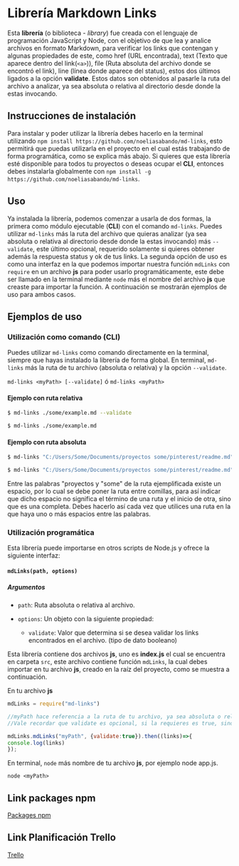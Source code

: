 # Librería Markdown Links

Esta **librería** (o biblioteca - _library_) fue creada con el lenguaje de 
programación JavaScript y Node, con el objetivo de que lea y analice archivos en 
formato Markdown, para verificar los links que contengan y algunas propiedades
de este, como href (URL encontrada), text (Texto que aparece dentro del 
link(`<a>`)), file (Ruta absoluta del archivo donde se encontró el link), 
line (línea donde aparece del status), estos dos últimos ligados a la opción 
**validate**.
Estos datos son obtenidos al pasarle la ruta del archivo a analizar, ya sea 
absoluta o relativa al directorio desde donde la estas invocando.

## Instrucciones de instalación

Para instalar y poder utilizar la librería debes hacerlo en la terminal utilizando
`npm install https://github.com/noeliasabando/md-links`, esto permitirá que puedas 
utilizarla en el proyecto en el cual estás trabajando de forma programática, 
como se explica más abajo.
Si quieres que esta librería esté disponible para todos tu proyectos o deseas 
ocupar el **CLI**, entonces debes instalarla globalmente con
`npm install -g https://github.com/noeliasabando/md-links`.

## Uso

Ya instalada la librería, podemos comenzar a usarla de dos formas, la primera
como módulo ejecutable (**CLI**) con el comando `md-links`.
Puedes utilizar `md-links` más la ruta del archivo que quieras analizar (ya sea 
absoluta o relativa al directorio desde donde la estas invocando) más 
`--validate`, este último opcional, requerido solamente si quieres obtener 
además la respuesta status y ok de tus links.
La segunda opción de uso es como una interfaz en la que podemos importar nuestra
función `mdLinks` con `require` en un archivo **js** para poder usarlo 
programáticamente, este debe ser llamado en la terminal mediante `node` más el 
nombre del archivo **js** que creaste para importar la función.
A continuación se mostrarán ejemplos de uso para ambos casos.

## Ejemplos de uso

### Utilización como comando (CLI)

Puedes utilizar `md-links` como comando directamente en la terminal, siempre que
hayas instalado la librería de forma global.
En terminal, `md-links` más la ruta de tu archivo (absoluta o relativa) y la 
opción `--validate`.

`md-links <myPath> [--validate]` ó `md-links <myPath>`

#### Ejemplo con ruta relativa
```sh
$ md-links ./some/example.md --validate
```

```sh
$ md-links ./some/example.md
```

#### Ejemplo con ruta absoluta
```sh
$ md-links "C:/Users/Some/Documents/proyectos some/pinterest/readme.md" --validate
```

```sh
$ md-links "C:/Users/Some/Documents/proyectos some/pinterest/readme.md"
```
Entre las palabras "proyectos y "some" de la ruta ejemplificada existe un 
espacio, por lo cual se debe poner la ruta entre comillas, para así indicar que 
dicho espacio no significa el término de una ruta y el inicio de otra, sino que 
es una completa. 
Debes hacerlo así cada vez que utilices una ruta en la que haya uno o más espacios
entre las palabras. 

### Utilización programática

Esta librería puede importarse en otros scripts de Node.js y ofrece la
siguiente interfaz:

#### `mdLinks(path, options)`

##### Argumentos

- `path`: Ruta absoluta o relativa al archivo. 

- `options`: Un objeto con la siguiente propiedad:
  - `validate`: Valor que determina si se desea validar los links encontrados en
   el archivo. (tipo de dato booleano)

Esta librería contiene dos archivos **js**, uno es **index.js** el cual se 
encuentra en carpeta `src`, este archivo contiene función `mdLinks`, la cual 
debes importar en tu archivo **js**, creado en la raíz del proyecto, como se 
muestra a continuación.

En tu archivo **js**
```js
mdLinks = require("md-links")

//myPath hace referencia a la ruta de tu archivo, ya sea absoluta o relativa
//Vale recordar que validate es opcional, si la requieres es true, sino false

mdLinks.mdLinks("myPath", {validate:true}).then((links)=>{
console.log(links)
});
```
En terminal, `node` más nombre de tu archivo **js**, por ejemplo node app.js.

`node <myPath>`

## Link packages npm

[Packages npm](https://www.npmjs.com/package/noelia-md-links)

## Link Planificación Trello

[Trello](https://trello.com/b/lNcl2mQU/libreria)